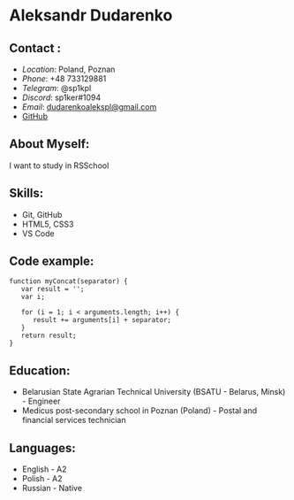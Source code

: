 # Aleksandr Dudarenko

## Contact :

- *Location*: Poland, Poznan
- *Phone*: +48 733129881
- *Telegram*: @sp1kpl
- *Discord*: sp1ker#1094
- *Email*: <dudarenkoalekspl@gmail.com>
- [GitHub](https://github.com/sp1kPL)

## About Myself:
I want to study in RSSchool

## Skills:
+ Git, GitHub
+ HTML5, CSS3
+ VS Code

## Code example:
```
function myConcat(separator) {
   var result = '';
   var i;

   for (i = 1; i < arguments.length; i++) {
      result += arguments[i] + separator;
   }
   return result;
}
```
## Education:
- Belarusian State Agrarian Technical University (BSATU - Belarus, Minsk) - Engineer
- Medicus post-secondary school in Poznan (Poland) - Postal and financial services technician

## Languages:
- English - A2
- Polish  - A2
- Russian - Native 
